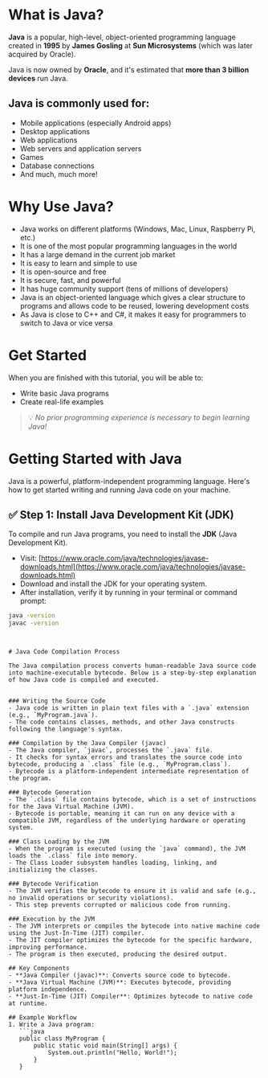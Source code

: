# What is Java?

**Java** is a popular, high-level, object-oriented programming language created in **1995** by **James Gosling** at **Sun Microsystems** (which was later acquired by Oracle).

Java is now owned by **Oracle**, and it's estimated that **more than 3 billion devices** run Java.

## Java is commonly used for:

- Mobile applications (especially Android apps)
- Desktop applications
- Web applications
- Web servers and application servers
- Games
- Database connections
- And much, much more!


# Why Use Java?

- Java works on different platforms (Windows, Mac, Linux, Raspberry Pi, etc.)
- It is one of the most popular programming languages in the world
- It has a large demand in the current job market
- It is easy to learn and simple to use
- It is open-source and free
- It is secure, fast, and powerful
- It has huge community support (tens of millions of developers)
- Java is an object-oriented language which gives a clear structure to programs and allows code to be reused, lowering development costs
- As Java is close to C++ and C#, it makes it easy for programmers to switch to Java or vice versa

# Get Started

When you are finished with this tutorial, you will be able to:

- Write basic Java programs
- Create real-life examples

> 💡 *No prior programming experience is necessary to begin learning Java!*


# Getting Started with Java

Java is a powerful, platform-independent programming language. Here's how to get started writing and running Java code on your machine.

## ✅ Step 1: Install Java Development Kit (JDK)

To compile and run Java programs, you need to install the **JDK** (Java Development Kit).

- Visit: [https://www.oracle.com/java/technologies/javase-downloads.html](https://www.oracle.com/java/technologies/javase-downloads.html)
- Download and install the JDK for your operating system.
- After installation, verify it by running in your terminal or command prompt:

```bash
java -version
javac -version
```
```


# Java Code Compilation Process

The Java compilation process converts human-readable Java source code into machine-executable bytecode. Below is a step-by-step explanation of how Java code is compiled and executed.


### Writing the Source Code
- Java code is written in plain text files with a `.java` extension (e.g., `MyProgram.java`).
- The code contains classes, methods, and other Java constructs following the language's syntax.

### Compilation by the Java Compiler (javac)
- The Java compiler, `javac`, processes the `.java` file.
- It checks for syntax errors and translates the source code into bytecode, producing a `.class` file (e.g., `MyProgram.class`).
- Bytecode is a platform-independent intermediate representation of the program.

### Bytecode Generation
- The `.class` file contains bytecode, which is a set of instructions for the Java Virtual Machine (JVM).
- Bytecode is portable, meaning it can run on any device with a compatible JVM, regardless of the underlying hardware or operating system.

### Class Loading by the JVM
- When the program is executed (using the `java` command), the JVM loads the `.class` file into memory.
- The Class Loader subsystem handles loading, linking, and initializing the classes.

### Bytecode Verification
- The JVM verifies the bytecode to ensure it is valid and safe (e.g., no invalid operations or security violations).
- This step prevents corrupted or malicious code from running.

### Execution by the JVM
- The JVM interprets or compiles the bytecode into native machine code using the Just-In-Time (JIT) compiler.
- The JIT compiler optimizes the bytecode for the specific hardware, improving performance.
- The program is then executed, producing the desired output.

## Key Components
- **Java Compiler (javac)**: Converts source code to bytecode.
- **Java Virtual Machine (JVM)**: Executes bytecode, providing platform independence.
- **Just-In-Time (JIT) Compiler**: Optimizes bytecode to native code at runtime.

## Example Workflow
1. Write a Java program:
   ```java
   public class MyProgram {
       public static void main(String[] args) {
           System.out.println("Hello, World!");
       }
   }
```
```

